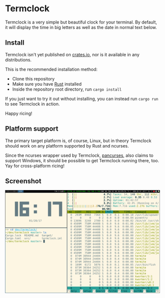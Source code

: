# Termclock

Termclock is a very simple but beautiful clock for your terminal. By default, it will display the time in big letters as well as the date in normal text below.


## Install

Termclock isn't yet published on [crates.io](https://crates.io), nor is it available in any distributions.

This is the recommended installation method:

* Clone this repository
* Make sure you have [Rust](http://rust-lang.org) installed
* Inside the repository root directory, run `cargo install`

If you just want to try it out without installing, you can instead run `cargo run` to see Termclock in action.

Happy ricing!

## Platform support

The primary target platform is, of course, Linux, but in theory Termclock should work on any platform supported by Rust and ncurses.

Since the ncurses wrapper used by Termclock, [pancurses](https://github.com/ihalila/pancurses), also claims to support Windows, it should be possible to get Termclock running there, too. Yay for cross-platform ricing!

## Screenshot

![termclock-screenshot](screenshot.png)
